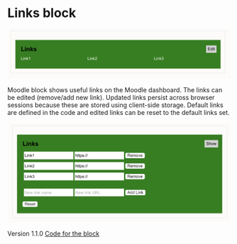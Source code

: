 # Links block

![Image that shows the links block on the dashboard](img/links.png)

Moodle block shows useful links on the Moodle dashboard. The links can be edited (remove/add new link). Updated links persist across browser sessions because these are stored using client-side storage. Default links are defined in the code and edited links can be reset to the default links set.

![Image that shows editing the links](img/links_edit.png)

Version 1.1.0 [Code for the block](links.html)
